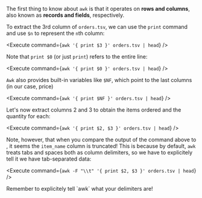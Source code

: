 <script>
import Alert from "components/Alert.svelte";
import Execute from "components/Execute.svelte";
</script>

The first thing to know about `awk` is that it operates on **rows and columns**, also known as **records and fields**, respectively.

To extract the 3rd column of `orders.tsv`, we can use the `print` command and use `$n` to represent the `n`th column:

<Execute command={`awk '{ print $3 }' orders.tsv | head`} />

Note that `print $0` (or just `print`) refers to the entire line:

<Execute command={`awk '{ print $0 }' orders.tsv | head`} />

`Awk` also provides built-in variables like `$NF`, which point to the last columns (in our case, price)

<Execute command={`awk '{ print $NF }' orders.tsv | head`} />

Let's now extract columns 2 and 3 to obtain the items ordered and the quantity for each:

<Execute command={`awk '{ print $2, $3 }' orders.tsv | head`} />

Note, however, that when you compare the output of the command above to <Execute command="head orders.tsv" inline />, it seems the `item_name` column is truncated! This is because by default, `awk` treats tabs and spaces both as column delimiters, so we have to explicitely tell it we have tab-separated data:

<Execute command={`awk -F "\\t" '{ print $2, $3 }' orders.tsv | head`} />

<Alert>
	Remember to explicitely tell `awk` what your delimiters are!
</Alert>
